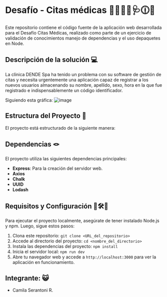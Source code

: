 #  Desafío - Citas médicas 👨‍⚕️👩‍⚕️🩺🕧🏥


Este repositorio contiene el código fuente de la aplicación web desarrollada para el Desafío Citas Médicas, realizado como parte de un ejercicio de validación de conocimientos  manejo de dependencias y el uso depaquetes en Node.

## Descripción de la solución 💻

La clínica DENDE Spa ha tenido un problema con su software de gestión de citas y necesita urgentemente una aplicación capaz de registrar a los nuevos usuarios almacenando su nombre, apellido, sexo, hora en la que fue registrado e indispensablemente un código
identificador.

Siguiendo esta gráfica: 
![image](https://github.com/CamiSerantoni/desafio-citasMedicas/assets/152921799/3993ae69-2412-4026-9c53-c31ffabc5f71)


## Estructura del Proyecto 🩻

El proyecto está estructurado de la siguiente manera:

## Dependencias 🪢

El proyecto utiliza las siguientes dependencias principales:

- **Express**: Para la creación del servidor web.
- **Axios**
- **Chalk**
- **UUID**
- **Lodash**

## Requisitos y Configuración 🔩🛠️🧰

Para ejecutar el proyecto localmente, asegúrate de tener instalado Node.js y npm. Luego, sigue estos pasos:

1. Clona este repositorio: `git clone <URL_del_repositorio>`
2. Accede al directorio del proyecto: `cd <nombre_del_directorio>`
3. Instala las dependencias del proyecto: `npm install`
4. Inicia el servidor local: `npm run dev`
5. Abre tu navegador web y accede a `http://localhost:3000` para ver la aplicación en funcionamiento.

## Integrante: 😺

- Camila Serantoni R. 
